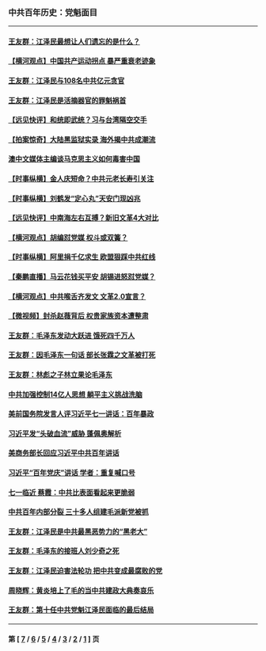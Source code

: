 ### 中共百年历史：党魁面目
---
#### [王友群：江泽民最想让人们遗忘的是什么？](../../pages/nf1176107/n13408949.md?12110430) 
#### [【横河观点】中国共产运动拐点 暴严重衰老迹象](../../pages/nf1176107/n13388333.md?12110430) 
#### [王友群：江泽民与108名中共亿元贪官](../../pages/nf1176107/n13352358.md?12110430) 
#### [王友群：江泽民是活摘器官的罪魁祸首](../../pages/nf1176107/n13336903.md?12110430) 
#### [【远见快评】和统即武统？习与台湾隔空交手](../../pages/nf1176107/n13297739.md?12110430) 
#### [【拍案惊奇】大陆黑监狱实录 海外揭中共成潮流](../../pages/nf1176107/n13288853.md?12110430) 
#### [澳中文媒体主编谈马克思主义如何毒害中国](../../pages/nf1176107/n13257387.md?12110430) 
#### [【时事纵横】金人庆短命？中共元老长寿引关注](../../pages/nf1176107/n13217934.md?12110430) 
#### [【时事纵横】刘鹤发“定心丸”天安门现凶兆](../../pages/nf1176107/n13215416.md?12110430) 
#### [【远见快评】中南海左右互搏？新旧文革4大对比](../../pages/nf1176107/n13214745.md?12110430) 
#### [【横河观点】胡编怼党媒 权斗或双簧？](../../pages/nf1176107/n13210864.md?12110430) 
#### [【时事纵横】阿里捐千亿求生 欧盟狠踩中共红线](../../pages/nf1176107/n13206431.md?12110430) 
#### [【秦鹏直播】马云花钱买平安 胡锡进怒怼党媒？](../../pages/nf1176107/n13206392.md?12110430) 
#### [【横河观点】中共喉舌齐发文 文革2.0宣言？](../../pages/nf1176107/n13201248.md?12110430) 
#### [【微视频】封杀赵薇背后 权贵家族资本遭整肃](../../pages/nf1176107/n13197798.md?12110430) 
#### [王友群：毛泽东发动大跃进 饿死四千万人](../../pages/nf1176107/n13177158.md?12110430) 
#### [王友群：因毛泽东一句话 部长张霖之文革被打死](../../pages/nf1176107/n13161711.md?12110430) 
#### [王友群：林彪之子林立果论毛泽东](../../pages/nf1176107/n13128622.md?12110430) 
#### [中共加强控制14亿人思想 躺平主义挑战洗脑](../../pages/nf1176107/n13094299.md?12110430) 
#### [美前国务院发言人评习近平七一讲话：百年暴政](../../pages/nf1176107/n13066986.md?12110430) 
#### [习近平发“头破血流”威胁 蓬佩奥解析](../../pages/nf1176107/n13063604.md?12110430) 
#### [美商务部长回应习近平中共百年讲话](../../pages/nf1176107/n13062903.md?12110430) 
#### [习近平“百年党庆”讲话 学者：重复喊口号](../../pages/nf1176107/n13061411.md?12110430) 
#### [七一临近 蔡霞：中共比表面看起来更脆弱](../../pages/nf1176107/n13056418.md?12110430) 
#### [中共百年内部分裂 三十多人组建毛派新党被抓](../../pages/nf1176107/n13044023.md?12110430) 
#### [王友群：江泽民是中共最黑恶势力的“黑老大”](../../pages/nf1176107/n13022180.md?12110430) 
#### [王友群：毛泽东的接班人刘少奇之死](../../pages/nf1176107/n12991772.md?12110430) 
#### [王友群：江泽民迫害法轮功 把中共变成最腐败的党](../../pages/nf1176107/n12947347.md?12110430) 
#### [周晓辉：黄炎培上了毛的当中共建政大典奏哀乐](../../pages/nf1176107/n12942780.md?12110430) 
#### [王友群：第十任中共党魁江泽民面临的最后结局](../../pages/nf1176107/n12933748.md?12110430) 

---
#### 第 [ [7](./7.md?12110430) / [6](./6.md?12110430) / [5](./5.md?12110430) / [4](./4.md?12110430) / [3](./3.md?12110430) / [2](./2.md?12110430) / [1](./1.md?12110430) ] 页
